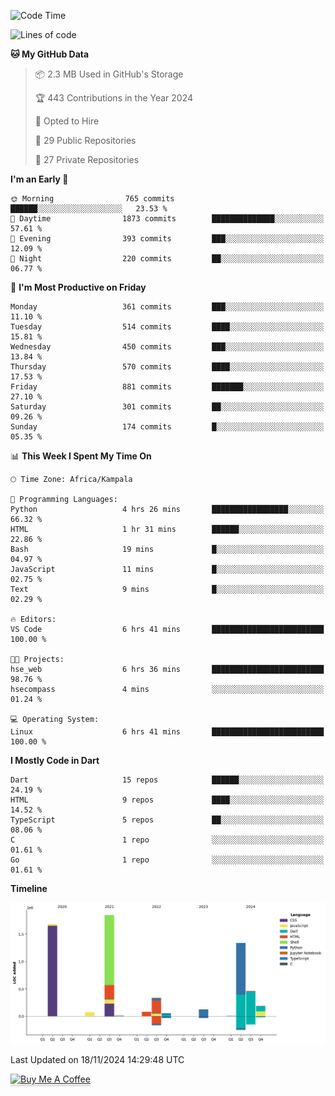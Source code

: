 <!--START_SECTION:waka-->
![Code Time](http://img.shields.io/badge/Code%20Time-912%20hrs%2057%20mins-blue)

![Lines of code](https://img.shields.io/badge/From%20Hello%20World%20I%27ve%20Written-6.2%20million%20lines%20of%20code-blue)

**🐱 My GitHub Data** 

> 📦 2.3 MB Used in GitHub's Storage 
 > 
> 🏆 443 Contributions in the Year 2024
 > 
> 💼 Opted to Hire
 > 
> 📜 29 Public Repositories 
 > 
> 🔑 27 Private Repositories 
 > 
**I'm an Early 🐤** 

```text
🌞 Morning                765 commits         ██████░░░░░░░░░░░░░░░░░░░   23.53 % 
🌆 Daytime                1873 commits        ██████████████░░░░░░░░░░░   57.61 % 
🌃 Evening                393 commits         ███░░░░░░░░░░░░░░░░░░░░░░   12.09 % 
🌙 Night                  220 commits         ██░░░░░░░░░░░░░░░░░░░░░░░   06.77 % 
```
📅 **I'm Most Productive on Friday** 

```text
Monday                   361 commits         ███░░░░░░░░░░░░░░░░░░░░░░   11.10 % 
Tuesday                  514 commits         ████░░░░░░░░░░░░░░░░░░░░░   15.81 % 
Wednesday                450 commits         ███░░░░░░░░░░░░░░░░░░░░░░   13.84 % 
Thursday                 570 commits         ████░░░░░░░░░░░░░░░░░░░░░   17.53 % 
Friday                   881 commits         ███████░░░░░░░░░░░░░░░░░░   27.10 % 
Saturday                 301 commits         ██░░░░░░░░░░░░░░░░░░░░░░░   09.26 % 
Sunday                   174 commits         █░░░░░░░░░░░░░░░░░░░░░░░░   05.35 % 
```


📊 **This Week I Spent My Time On** 

```text
🕑︎ Time Zone: Africa/Kampala

💬 Programming Languages: 
Python                   4 hrs 26 mins       █████████████████░░░░░░░░   66.32 % 
HTML                     1 hr 31 mins        ██████░░░░░░░░░░░░░░░░░░░   22.86 % 
Bash                     19 mins             █░░░░░░░░░░░░░░░░░░░░░░░░   04.97 % 
JavaScript               11 mins             █░░░░░░░░░░░░░░░░░░░░░░░░   02.75 % 
Text                     9 mins              █░░░░░░░░░░░░░░░░░░░░░░░░   02.29 % 

🔥 Editors: 
VS Code                  6 hrs 41 mins       █████████████████████████   100.00 % 

🐱‍💻 Projects: 
hse_web                  6 hrs 36 mins       █████████████████████████   98.76 % 
hsecompass               4 mins              ░░░░░░░░░░░░░░░░░░░░░░░░░   01.24 % 

💻 Operating System: 
Linux                    6 hrs 41 mins       █████████████████████████   100.00 % 
```

**I Mostly Code in Dart** 

```text
Dart                     15 repos            ██████░░░░░░░░░░░░░░░░░░░   24.19 % 
HTML                     9 repos             ████░░░░░░░░░░░░░░░░░░░░░   14.52 % 
TypeScript               5 repos             ██░░░░░░░░░░░░░░░░░░░░░░░   08.06 % 
C                        1 repo              ░░░░░░░░░░░░░░░░░░░░░░░░░   01.61 % 
Go                       1 repo              ░░░░░░░░░░░░░░░░░░░░░░░░░   01.61 % 
```



**Timeline**

![Lines of Code chart](https://raw.githubusercontent.com/drexhacker/drexhacker/main/assets/bar_graph.png)


 Last Updated on 18/11/2024 14:29:48 UTC
<!--END_SECTION:waka-->

<a href="https://www.buymeacoffee.com/drexsoftorg" target="_blank"><img src="https://www.buymeacoffee.com/assets/img/custom_images/orange_img.png" alt="Buy Me A Coffee" style="height: 41px !important;width: 174px !important;box-shadow: 0px 3px 2px 0px rgba(190, 190, 190, 0.5) !important;-webkit-box-shadow: 0px 3px 2px 0px rgba(190, 190, 190, 0.5) !important;" ></a>


<!---
drexhacker/drexhacker is a ✨ special ✨ repository because its `README.md` (this file) appears on your GitHub profile.
You can click the Preview link to take a look at your changes.
--->
